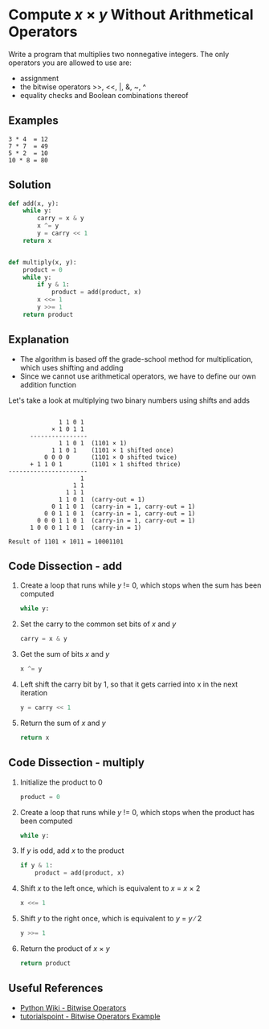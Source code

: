 # Compute _x_ &times; _y_ Without Arithmetical Operators
Write a program that multiplies two nonnegative integers.
The only operators you are allowed to use are:
* assignment
* the bitwise operators >>, <<, |, &, ~, ^
* equality checks and Boolean combinations thereof

## Examples
```
3 * 4  = 12
7 * 7  = 49
5 * 2  = 10
10 * 8 = 80
```

## Solution
```python
def add(x, y):
    while y:
        carry = x & y
        x ^= y
        y = carry << 1
    return x


def multiply(x, y):
    product = 0
    while y:
        if y & 1:
            product = add(product, x)
        x <<= 1
        y >>= 1
    return product
```

## Explanation
* The algorithm is based off the grade-school method for multiplication, which uses shifting and adding
* Since we cannot use arithmetical operators, we have to define our own addition function

Let's take a look at multiplying two binary numbers using shifts and adds
<pre><code>
              1 1 0 1
            &times; 1 0 1 1
      ----------------
              1 1 0 1  (1101 &times; 1)
            1 1 0 1    (1101 &times; 1 shifted once)
          0 0 0 0      (1101 &times; 0 shifted twice)
      &plus; 1 1 0 1        (1101 &times; 1 shifted thrice)
----------------------
                    1
                  1 1
                1 1 1
              1 1 0 1  (carry-out = 1)
            0 1 1 0 1  (carry-in = 1, carry-out = 1)
          0 0 1 1 0 1  (carry-in = 1, carry-out = 1)
        0 0 0 1 1 0 1  (carry-in = 1, carry-out = 1)
      1 0 0 0 1 1 0 1  (carry-in = 1)

Result of 1101 &times; 1011 = 10001101
</code></pre>

## Code Dissection - add
1. Create a loop that runs while _y_ != 0, which stops when the sum has been computed
    ```python
    while y:
    ```
2. Set the carry to the common set bits of _x_ and _y_
    ```python
    carry = x & y
    ```
3. Get the sum of bits _x_ and _y_
    ```python
    x ^= y
    ```
4. Left shift the carry bit by 1, so that it gets carried into x in the next iteration
    ```python
    y = carry << 1
    ```
5. Return the sum of _x_ and _y_
    ```python
    return x
    ```

## Code Dissection - multiply
1. Initialize the product to 0
    ```python
    product = 0
    ```
2. Create a loop that runs while _y_ != 0, which stops when the product has been computed
    ```python
    while y:
    ```
3. If _y_ is odd, add _x_ to the product
    ```python
    if y & 1:
        product = add(product, x)
    ```
4. Shift _x_ to the left once, which is equivalent to _x_ = _x_ &times; 2
    ```python
    x <<= 1
    ```
5. Shift _y_ to the right once, which is equivalent to _y_ = _y_ &#8725; 2
    ```python
    y >>= 1
    ```
6. Return the product of _x_ &times; _y_
    ```python
    return product
    ```

## Useful References
* [Python Wiki - Bitwise Operators](https://wiki.python.org/moin/BitwiseOperators)
* [tutorialspoint - Bitwise Operators Example](https://www.tutorialspoint.com/python/bitwise_operators_example.htm)